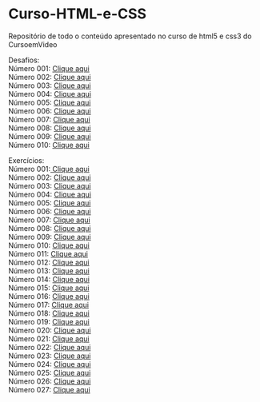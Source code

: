 # Curso-HTML-e-CSS
 Repositório de todo o conteúdo apresentado no curso de html5 e css3 do CursoemVideo 

Desafios:<br>
Número 001: <a href="/Curso-HTML-e-CSS/desafios/d001/index.html">Clique aqui</a><br>
Número 002: <a href="/Curso-HTML-e-CSS/desafios/d002/index.html">Clique aqui</a><br>
Número 003: <a href="/Curso-HTML-e-CSS/desafios/d003/index.html">Clique aqui</a><br>
Número 004: <a href="/Curso-HTML-e-CSS/desafios/d004/index.html">Clique aqui</a><br>
Número 005: <a href="/Curso-HTML-e-CSS/desafios/d005/index.html">Clique aqui</a><br>
Número 006: <a href="/Curso-HTML-e-CSS/desafios/d006/index.html">Clique aqui</a><br>
Número 007: <a href="/Curso-HTML-e-CSS/desafios/d007/index.html">Clique aqui</a><br>
Número 008: <a href="/Curso-HTML-e-CSS/desafios/d008/index.html">Clique aqui</a><br>
Número 009: <a href="/Curso-HTML-e-CSS/desafios/d009/index.html">Clique aqui</a><br>
Número 010: <a href="/Curso-HTML-e-CSS/desafios/d010/index.html">Clique aqui</a><br>


Exercícios:<br>
Número 001:<a href="/ex001/index.html"> Clique aqui</a><br>
Número 002: <a href="/ex002/index.html"> Clique aqui</a><br>
Número 003: <a href="/ex003/index.html"> Clique aqui</a><br>
Número 004: <a href="/ex004/index.html"> Clique aqui</a><br>
Número 005: <a href="/ex005/index.html"> Clique aqui</a><br>
Número 006: <a href="/ex006/index.html"> Clique aqui</a><br>
Número 007: <a href="/ex007/index.html"> Clique aqui</a><br>
Número 008: <a href="/ex008/index.html"> Clique aqui</a><br>
Número 009: <a href="/ex009/index.html"> Clique aqui</a><br>
Número 010: <a href="/ex010/index.html"> Clique aqui</a><br>
Número 011: <a href="/ex011/index.html"> Clique aqui</a><br>
Número 012: <a href="/ex012/index.html"> Clique aqui</a><br>
Número 013: <a href="/ex013/index.html"> Clique aqui</a><br>
Número 014: <a href="/ex014/index.html"> Clique aqui</a><br>
Número 015: <a href="/ex015/index.html"> Clique aqui</a><br>
Número 016: <a href="/ex016/index.html"> Clique aqui</a><br>
Número 017: <a href="/ex017/index.html"> Clique aqui</a><br>
Número 018: <a href="/ex018/index.html"> Clique aqui</a><br>
Número 019: <a href="/ex019/index.html"> Clique aqui</a><br>
Número 020: <a href="/ex020/index.html"> Clique aqui</a><br>
Número 021: <a href="/ex021/index.html"> Clique aqui</a><br>
Número 022: <a href="/ex022/index.html"> Clique aqui</a><br>
Número 023: <a href="/ex023/index.html"> Clique aqui</a><br>
Número 024: <a href="/ex024/index.html"> Clique aqui</a><br>
Número 025: <a href="/ex025/index.html"> Clique aqui</a><br>
Número 026: <a href="/ex026/index.html"> Clique aqui</a><br>
Número 027: <a href="/ex027/index.html"> Clique aqui</a><br>
